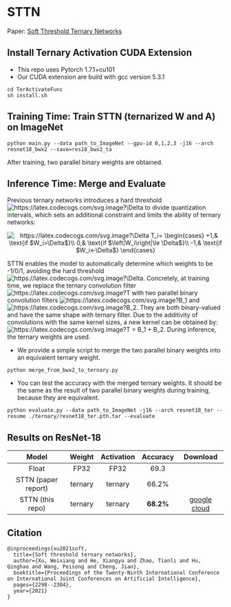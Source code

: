 # STTN
Paper: [Soft Threshold Ternary Networks](https://arxiv.org/abs/2204.01234)
## Install Ternary Activation CUDA Extension
  - This repo uses Pytorch 1.7.1+cu101
  - Our CUDA extension are build with gcc version 5.3.1
  ```
  cd TerActivateFunc
  sh install.sh
  ```

## Training Time: Train STTN (ternarized W and A) on ImageNet

```
python main.py --data path_to_ImageNet --gpu-id 0,1,2,3 -j16 --arch resnet18_bwx2 --save=res18_bwx2_ta
```
After training, two parallel binary weights are obtained.

## Inference Time: Merge and Evaluate
Previous ternary networks introduces a hard threshold <img src="https://latex.codecogs.com/svg.image?\Delta" title="https://latex.codecogs.com/svg.image?\Delta" />  to divide quantization intervals, which sets an additional constraint and limits the ability of ternary networks:

<div align=center><img src="https://latex.codecogs.com/svg.image?\Delta&space;&space;&space;&space;T_i=&space;&space;&space;&space;\begin{cases}&space;&space;&space;&space;&plus;1,&&space;\text{if&space;$W_i>\Delta$}\\&space;&space;&space;&space;0,&&space;\text{if&space;$\left|W_i\right|\le&space;\Delta$}\\&space;&space;&space;&space;-1,&&space;\text{if&space;$W_i<-\Delta$}&space;&space;&space;&space;\end{cases}" title="https://latex.codecogs.com/svg.image?\Delta T_i= \begin{cases} +1,& \text{if $W_i>\Delta$}\\ 0,& \text{if $\left|W_i\right|\le \Delta$}\\ -1,& \text{if $W_i<-\Delta$} \end{cases}" /></div>

STTN enables the model to automatically determine which weights to be -1/0/1, avoiding the hard threshold  <img src="https://latex.codecogs.com/svg.image?\Delta" title="https://latex.codecogs.com/svg.image?\Delta" />. Concretely, at training time, we replace the ternary convolution filter <img src="https://latex.codecogs.com/svg.image?T" title="https://latex.codecogs.com/svg.image?T" /> with two parallel binary convolution filters <img src="https://latex.codecogs.com/svg.image?B_1" title="https://latex.codecogs.com/svg.image?B_1" /> and <img src="https://latex.codecogs.com/svg.image?B_1" title="https://latex.codecogs.com/svg.image?B_2" />. They are both binary-valued and have the same shape with ternary filter. Due to the additivity of convolutions with the same kernel sizes, a new kernel can be obtained by: <img src="https://latex.codecogs.com/svg.image?T&space;=&space;B_1&space;&plus;&space;B_2" title="https://latex.codecogs.com/svg.image?T = B_1 + B_2" />. During inference, the ternary weights are used.

- We provide a simple script to merge the two parallel binary weights into an equivalent ternary weight.
```
python merge_from_bwx2_to_ternary.py
```
- You can test the accuracy with the merged ternary weights. It should be the same as the result of two parallel binary weights during training, because they are equivalent.
```
python evaluate.py --data path_to_ImageNet -j16 --arch resnet18_ter --resume ./ternary/resnet18_ter.pth.tar --evaluate
```

## Results on ResNet-18

|  Model              | Weight   | Activation | Accuracy  | Download   |
| :------:            | :------: | :--------: |:-------:  | :------: |
|  Float              | FP32     | FP32       | 69.3      |          |
|  STTN (paper report)| ternary    | ternary  | 66.2%     |          |
|  STTN (this repo)   | ternary    | ternary  | **68.2%** |[google cloud](https://drive.google.com/file/d/1d_O46kxc5Fq8zl5XI2vVM_mJNTOhNATL/view?usp=sharing) |


## Citation
```
@inproceedings{xu2021soft,
  title={Soft threshold ternary networks},
  author={Xu, Weixiang and He, Xiangyu and Zhao, Tianli and Hu, Qinghao and Wang, Peisong and Cheng, Jian},
  booktitle={Proceedings of the Twenty-Ninth International Conference on International Joint Conferences on Artificial Intelligence},
  pages={2298--2304},
  year={2021}
}
```

